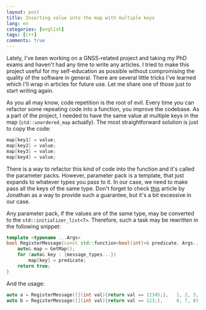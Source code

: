 ```yaml
---
layout: post
title: Inserting value into the map with multiple keys
lang: en
categories: [english]
tags: [C++]
comments: true
---
```


Lately, I've been working on a GNSS-related project and taking my PhD exams and haven't had any time to write any articles. I tried to make this project useful for my self-education as possible without compromising the quality of the software in general. There are several little tricks I've learned which I'll wrap in articles for future use. Let me share one of those just to start writing again.

As you all may know, code repetition is the root of evil. Every time you can refactor some repeating code into a function, you improve the codebase. As a part of the project, I needed to have the same value at multiple keys in the map (`std::unordered_map` actually). The most straightforward solution is just to copy the code:

```cpp
map[key1] = value;
map[key2] = value;
map[key3] = value;
map[key4] = value;
```

There is a way to refactor this kind of code into the function and it's called the parameter packs. However, parameter pack is a template, that just expands to whatever types you pass to it. In our case, we need to make pass all the keys of the same type. Don't forget to check [this](https://www.fluentcpp.com/2019/01/25/variadic-number-function-parameters-type/) article by Jonathan as a way to provide such a guarantee, but it's a bit excessive in our case.

Any parameter pack, if the values are of the same type, may be converted to the `std::initializer_list<T>`. Therefore, such a task may be rewritten in the following snippet:

```cpp
template <typename ...Args>
bool RegisterMessage(const std::function<bool(int)>& predicate, Args... message_types) {
    auto& map = GetMap();
    for (auto& key : {message_types...})
        map[key] = predicate;
    return true;
}
```

And the usage:

```cpp
auto a = RegisterMessage([](int val){return val == 12345;},   1, 2, 3, 4, 5);
auto b = RegisterMessage([](int val){return val == 123;},     6, 7, 8);
```
